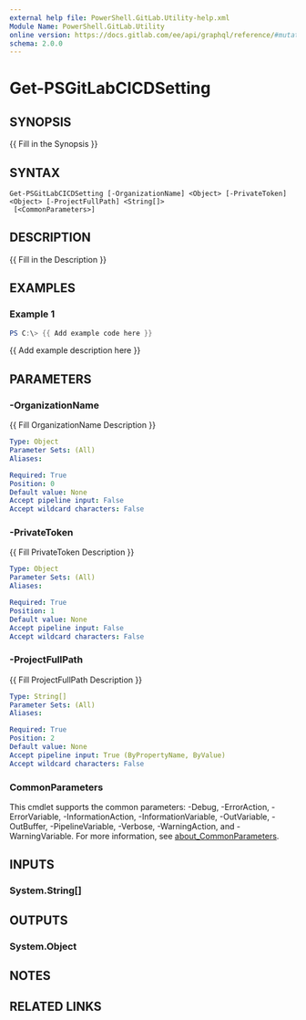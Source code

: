 ```yaml
---
external help file: PowerShell.GitLab.Utility-help.xml
Module Name: PowerShell.GitLab.Utility
online version: https://docs.gitlab.com/ee/api/graphql/reference/#mutationupdateissue
schema: 2.0.0
---
```


# Get-PSGitLabCICDSetting

## SYNOPSIS
{{ Fill in the Synopsis }}

## SYNTAX

```
Get-PSGitLabCICDSetting [-OrganizationName] <Object> [-PrivateToken] <Object> [-ProjectFullPath] <String[]>
 [<CommonParameters>]
```

## DESCRIPTION
{{ Fill in the Description }}

## EXAMPLES

### Example 1
```powershell
PS C:\> {{ Add example code here }}
```

{{ Add example description here }}

## PARAMETERS

### -OrganizationName
{{ Fill OrganizationName Description }}

```yaml
Type: Object
Parameter Sets: (All)
Aliases:

Required: True
Position: 0
Default value: None
Accept pipeline input: False
Accept wildcard characters: False
```

### -PrivateToken
{{ Fill PrivateToken Description }}

```yaml
Type: Object
Parameter Sets: (All)
Aliases:

Required: True
Position: 1
Default value: None
Accept pipeline input: False
Accept wildcard characters: False
```

### -ProjectFullPath
{{ Fill ProjectFullPath Description }}

```yaml
Type: String[]
Parameter Sets: (All)
Aliases:

Required: True
Position: 2
Default value: None
Accept pipeline input: True (ByPropertyName, ByValue)
Accept wildcard characters: False
```

### CommonParameters
This cmdlet supports the common parameters: -Debug, -ErrorAction, -ErrorVariable, -InformationAction, -InformationVariable, -OutVariable, -OutBuffer, -PipelineVariable, -Verbose, -WarningAction, and -WarningVariable. For more information, see [about_CommonParameters](http://go.microsoft.com/fwlink/?LinkID=113216).

## INPUTS

### System.String[]

## OUTPUTS

### System.Object
## NOTES

## RELATED LINKS
